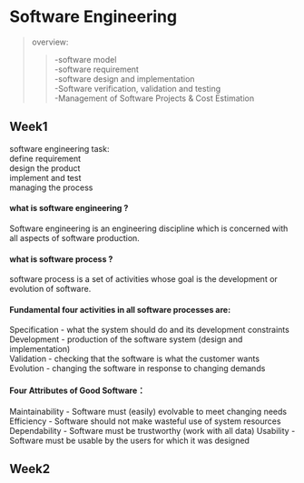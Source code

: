 # Software Engineering  

> overview:  
>> -software model  
>> -software requirement  
>> -software design and implementation  
>> -Software verification, validation and testing  
>> -Management of Software Projects & Cost Estimation

## Week1  
software engineering task:  
define requirement  
design the product  
implement and test  
managing the process  

#### what is software engineering ?  
Software engineering is an engineering discipline which is concerned with all aspects of software production.  
  
#### what is software process ?  
software process is a set of activities whose goal is the development or evolution of software.  

#### Fundamental four activities in all software processes are:  
Specification - what the system should do and its development constraints  
Development - production of the software system (design and implementation)  
Validation - checking that the software is what the customer wants  
Evolution - changing the software in response to changing demands  

#### Four Attributes of Good Software：  
Maintainability - Software must (easily) evolvable to meet changing needs   
Efficiency - Software should not make wasteful use of system resources  
Dependability - Software must be trustworthy (work with all data) 
Usability - Software must be usable by the users for which it was designed  

## Week2
